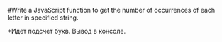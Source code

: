 #Write a JavaScript function to get the number of occurrences of each letter in specified string.

*Идет подсчет букв. Вывод в консоле.